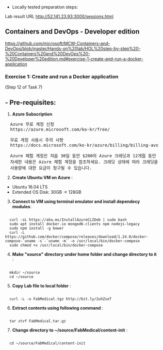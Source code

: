 * Locally tested preparation steps:

Lab result URL
http://52.141.23.93:3000/sessions.html

## Containers and DevOps - Developer edition 
https://github.com/microsoft/MCW-Containers-and-DevOps/blob/master/Hands-on%20lab/HOL%20step-by-step%20-%20Containers%20and%20DevOps%20-%20Developer%20edition.md#exercise-1-create-and-run-a-docker-application

### Exercise 1: Create and run a Docker application

(Step 12 of Task 7)

## - Pre-requisites:
1. **Azure Subscription**
<pre>
  Azure 무료 계정 신청
  https://azure.microsoft.com/ko-kr/free/

  무료 계정 사용시 주의 사항
  https://docs.microsoft.com/ko-kr/azure/billing/billing-avoid-charges-free-account

  Azure 체험 계정은 처음 30일 동안 $200의 Azure 크레딧과 12개월 동안 무료 서비스라는 제한된 수량을 제공합니다.
  자세한 내용은 Azure 체험 계정을 참조하세요. 크레딧 상태에 따라 크레딧을 사용하거나 체험 서비스 및 수량을 초과한
  사용량에 대한 요금이 청구될 수 있습니다.
</pre>

2. **Create Ubuntu VM on Azure** :
 - Ubuntu 16.04 LTS
 - Extended OS Disk: 30GB -> 128GB

3. **Connect to VM using terminal emulator and install dependecy modules**:

<pre><code>
  curl -sL https://aka.ms/InstallAzureCLIDeb | sudo bash
  sudo apt install docker.io mongodb-clients npm nodejs-legacy
  sudo npm install -g bower
  curl -L https://github.com/docker/compose/releases/download/1.24.0/docker-compose-`uname -s`-`uname -m` -o /usr/local/bin/docker-compose
  sudo chmod +x /usr/local/bin/docker-compose
</code></pre>

4. **Make "source" directory under home folder and change directory to it** :

<pre><code>
  mkdir ~/source
  cd ~/source
</code></pre>

5. **Copy Lab file to local folder** :

<pre><code>
  curl -L -o FabMedical.tgz http://bit.ly/2uhZseT
</code></pre>

6. **Extract contents using following command** :

<pre><code>
  tar ztvf FabMedical.tar.gz
</code></pre>

7. **Change directory to ~/source/FabMedical/content-init** :

<pre><code>
  cd ~/source/FabMedical/content-init
</code></pre>
